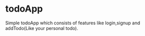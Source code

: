 # todoApp
Simple todoApp which consists of features like login,signup and addTodo(Like your personal todo).
